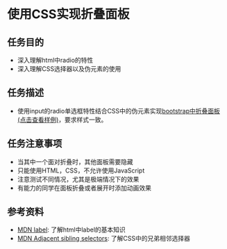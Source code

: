 # 使用CSS实现折叠面板

## 任务目的
* 深入理解html中radio的特性
* 深入理解CSS选择器以及伪元素的使用

## 任务描述
* 使用input的radio单选框特性结合CSS中的伪元素实现[bootstrap中折叠面板(点击查看样例)](http://v3.bootcss.com/javascript/#collapse-example-accordion)，要求样式一致。

## 任务注意事项
* 当其中一个面对折叠时，其他面板需要隐藏
* 只能使用HTML，CSS，不允许使用JavaScript
* 注意测试不同情况，尤其是极端情况下的效果
* 有能力的同学在面板折叠或者展开时添加动画效果

## 参考资料
* [MDN label](https://developer.mozilla.org/en-US/docs/Web/HTML/Element/label): 了解html中label的基本知识
* [MDN Adjacent sibling selectors](https://developer.mozilla.org/en-US/docs/Web/CSS/Adjacent_sibling_selectors): 了解CSS中的兄弟相邻选择器